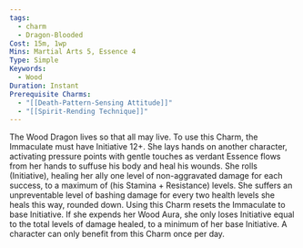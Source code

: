 ```yaml
---
tags:
  - charm
  - Dragon-Blooded
Cost: 15m, 1wp
Mins: Martial Arts 5, Essence 4
Type: Simple
Keywords:
  - Wood
Duration: Instant
Prerequisite Charms:
  - "[[Death-Pattern-Sensing Attitude]]"
  - "[[Spirit-Rending Technique]]"
---
```

The Wood Dragon lives so that all may live. To use this Charm, the Immaculate must have Initiative 12+. She lays hands on another character, activating pressure points with gentle touches as verdant Essence flows from her hands to suffuse his body and heal his wounds. She rolls (Initiative), healing her ally one level of non-aggravated damage for each success, to a maximum of (his Stamina + Resistance) levels. She suffers an unpreventable level of bashing damage for every two health levels she heals this way, rounded down. Using this Charm resets the Immaculate to base Initiative. If she expends her Wood Aura, she only loses Initiative equal to the total levels of damage healed, to a minimum of her base Initiative. A character can only benefit from this Charm once per day.